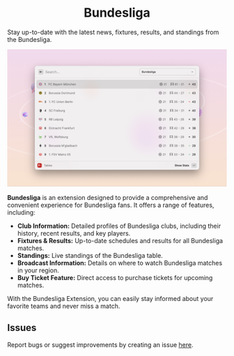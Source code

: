 <p align="center">
  <h1 align="center">Bundesliga</h1>
</p>

Stay up-to-date with the latest news, fixtures, results, and standings from the Bundesliga.

![Example](./metadata/bundesliga-1.png)

**Bundesliga** is an extension designed to provide a comprehensive and convenient experience for Bundesliga fans. It offers a range of features, including:

* **Club Information:** Detailed profiles of Bundesliga clubs, including their history, recent results, and key players.
* **Fixtures & Results:** Up-to-date schedules and results for all Bundesliga matches.
* **Standings:** Live standings of the Bundesliga table.
* **Broadcast Information:** Details on where to watch Bundesliga matches in your region.
* **Buy Ticket Feature:** Direct access to purchase tickets for upcoming matches.

With the Bundesliga Extension, you can easily stay informed about your favorite teams and never miss a match.

## Issues

Report bugs or suggest improvements by creating an issue [here](https://github.com/anhthang/raycast-bundesliga/issues).
